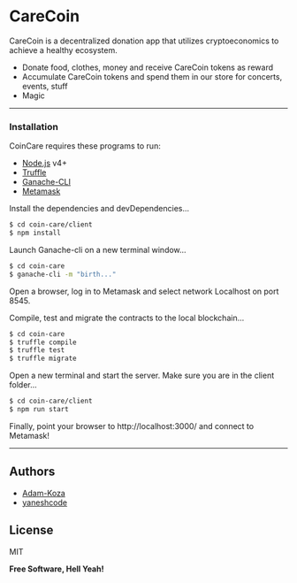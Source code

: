 # CareCoin

CareCoin is a decentralized donation app that utilizes cryptoeconomics to achieve a healthy ecosystem.
  - Donate food, clothes, money and receive CareCoin tokens as reward
  - Accumulate CareCoin tokens and spend them in our store for concerts, events, stuff
  - Magic
  
----

### Installation

CoinCare requires these programs to run:
  - [Node.js](https://nodejs.org/) v4+
  - [Truffle](https://github.com/trufflesuite/truffle)
  - [Ganache-CLI](https://github.com/trufflesuite/ganache-cli)
  - [Metamask](https://metamask.io/)

Install the dependencies and devDependencies...

```sh
$ cd coin-care/client
$ npm install
```

Launch Ganache-cli on a new terminal window...

```sh
$ cd coin-care
$ ganache-cli -m "birth..."
```

Open a browser, log in to Metamask and select network Localhost on port 8545.

Compile, test and migrate the contracts to the local blockchain...
```sh
$ cd coin-care
$ truffle compile
$ truffle test
$ truffle migrate
```

Open a new terminal and start the server. Make sure you are in the client folder...
```sh
$ cd coin-care/client
$ npm run start
```

Finally, point your browser to http://localhost:3000/ and connect to Metamask!

----

Authors
----
- [Adam-Koza](https://github.com/Adam-Koza)
- [yaneshcode](https://github.com/yaneshcode)

License
----

MIT


**Free Software, Hell Yeah!**

